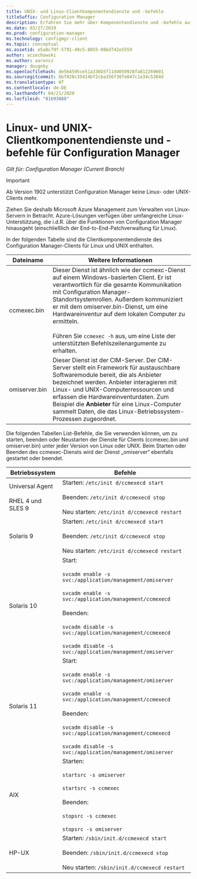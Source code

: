 ```yaml
---
title: UNIX- und Linux-Clientkomponentendienste und -befehle
titleSuffix: Configuration Manager
description: Erfahren Sie mehr über Komponentendienste und -befehle auf Linux- und UNIX-Clients in Configuration Manager.
ms.date: 03/27/2019
ms.prod: configuration-manager
ms.technology: configmgr-client
ms.topic: conceptual
ms.assetid: e5a8c79f-5791-49c5-8055-086d742e5559
author: aczechowski
ms.author: aaroncz
manager: dougeby
ms.openlocfilehash: de564595ce51a336b5f11d4050928fa812269601
ms.sourcegitcommit: bbf820c35414bf2cba356f30fe047c1a34c5384d
ms.translationtype: HT
ms.contentlocale: de-DE
ms.lasthandoff: 04/21/2020
ms.locfileid: "81693888"
---
```

# <a name="linux-and-unix-clients-component-services-and-commands-for-configuration-manager"></a>Linux- und UNIX-Clientkomponentendienste und -befehle für Configuration Manager

*Gilt für: Configuration Manager (Current Branch)*

> [!Important]  
> Ab Version 1902 unterstützt Configuration Manager keine Linux- oder UNIX-Clients mehr. 
> 
> Ziehen Sie deshalb Microsoft Azure Management zum Verwalten von Linux-Servern in Betracht. Azure-Lösungen verfügen über umfangreiche Linux-Unterstützung, die i.d.R. über die Funktionen von Configuration Manager hinausgeht (einschließlich der End-to-End-Patchverwaltung für Linux).


 In der folgenden Tabelle sind die Clientkomponentendienste des Configuration Manager-Clients für Linux und UNIX enthalten.  

|Dateiname|Weitere Informationen|  
|---------------|----------------------|  
|ccmexec.bin|Dieser Dienst ist ähnlich wie der ccmexc-Dienst auf einem Windows-basierten Client. Er ist verantwortlich für die gesamte Kommunikation mit Configuration Manager-Standortsystemrollen. Außerdem kommuniziert er mit dem omiserver.bin-Dienst, um eine Hardwareinventur auf dem lokalen Computer zu ermitteln.<br /><br /> Führen Sie `ccmexec -h` aus, um eine Liste der unterstützten Befehlszeilenargumente zu erhalten.|  
|omiserver.bin|Dieser Dienst ist der CIM-Server. Der CIM-Server stellt ein Framework für austauschbare Softwaremodule bereit, die als Anbieter bezeichnet werden. Anbieter interagieren mit Linux- und UNIX-Computerressourcen und erfassen die Hardwareinventurdaten. Zum Beispiel die **Anbieter** für eine Linux-Computer sammelt Daten, die das Linux-Betriebssystem-Prozessen zugeordnet.|  

 Die folgenden Tabellen List-Befehle, die Sie verwenden können, um zu starten, beenden oder Neustarten der Dienste für Clients (ccmexec.bin und omiserver.bin) unter jeder Version von Linux oder UNIX. Beim Starten oder Beenden des ccmexec-Diensts wird der Dienst „omiserver“ ebenfalls gestartet oder beendet.  

|Betriebssystem|Befehle|  
|----------------------|--------------|  
|Universal Agent<br /><br /> RHEL 4 und SLES 9|Starten: `/etc/init d/ccmexecd start`<br /><br /> Beenden: `/etc/init d/ccmexecd stop`<br /><br /> Neu starten: `/etc/init d/ccmexecd restart`|  
|Solaris 9|Starten: `/etc/init d/ccmexecd start`<br /><br /> Beenden: `/etc/init d/ccmexecd stop`<br /><br /> Neu starten: `/etc/init d/ccmexecd restart`|  
|Solaris 10|Start:<br /><br /> `svcadm enable -s svc:/application/management/omiserver`<br /><br /> `svcadm enable -s svc:/application/management/ccmexecd`<br /><br /> Beenden:<br /><br /> `svcadm disable -s svc:/application/management/ccmexecd`<br /><br /> `svcadm disable -s svc:/application/management/omiserver`|  
|Solaris 11|Start:<br /><br /> `svcadm enable -s svc:/application/management/omiserver`<br /><br /> `svcadm enable -s svc:/application/management/ccmexecd`<br /><br /> Beenden:<br /><br /> `svcadm disable -s svc:/application/management/ccmexecd`<br /><br /> `svcadm disable -s svc:/application/management/omiserver`|  
|AIX|Starten:<br /><br /> `startsrc -s omiserver`<br /><br /> `startsrc -s ccmexec`<br /><br /> Beenden:<br /><br /> `stopsrc -s ccmexec`<br /><br /> `stopsrc -s omiserver`|  
|HP-UX|Starten: `/sbin/init.d/ccmexecd start`<br /><br /> Beenden: `/sbin/init.d/ccmexecd stop`<br /><br /> Neu starten: `/sbin/init.d/ccmexecd restart`|  
